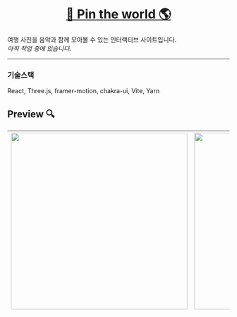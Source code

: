 <a href="https://dahyeon405.github.io/pin-the-world/" align="center">

# 📍 Pin the world 🌎

</a>

<p>
여행 사진을 음악과 함께 모아볼 수 있는
인터랙티브 사이트입니다.<br>
<i>아직 작업 중에 있습니다.</i>
</p>

<hr>

### 기술스택

<div>
React, Three.js, framer-motion, chakra-ui, Vite, Yarn
</div>

## Preview 🔍

| <img src="https://github.com/dahyeon405/pin-the-world/assets/109179856/d192b096-814d-4d82-bf70-88d9b57d457b" width="400"> | <img src="https://github.com/dahyeon405/pin-the-world/assets/109179856/a8e4bc15-f849-4025-af06-0016c7616bfb" width="400"> |
|:-------------------------------------------------------------------------------------------------------------------------:|:-------------------------------------------------------------------------------------------------------------------------:|

<div>

</div>

